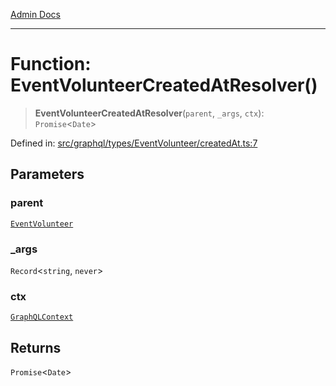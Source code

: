 [Admin Docs](/)

***

# Function: EventVolunteerCreatedAtResolver()

> **EventVolunteerCreatedAtResolver**(`parent`, `_args`, `ctx`): `Promise`\<`Date`\>

Defined in: [src/graphql/types/EventVolunteer/createdAt.ts:7](https://github.com/Sourya07/talawa-api/blob/2dc82649c98e5346c00cdf926fe1d0bc13ec1544/src/graphql/types/EventVolunteer/createdAt.ts#L7)

## Parameters

### parent

[`EventVolunteer`](../../EventVolunteer/type-aliases/EventVolunteer.md)

### \_args

`Record`\<`string`, `never`\>

### ctx

[`GraphQLContext`](../../../../context/type-aliases/GraphQLContext.md)

## Returns

`Promise`\<`Date`\>
